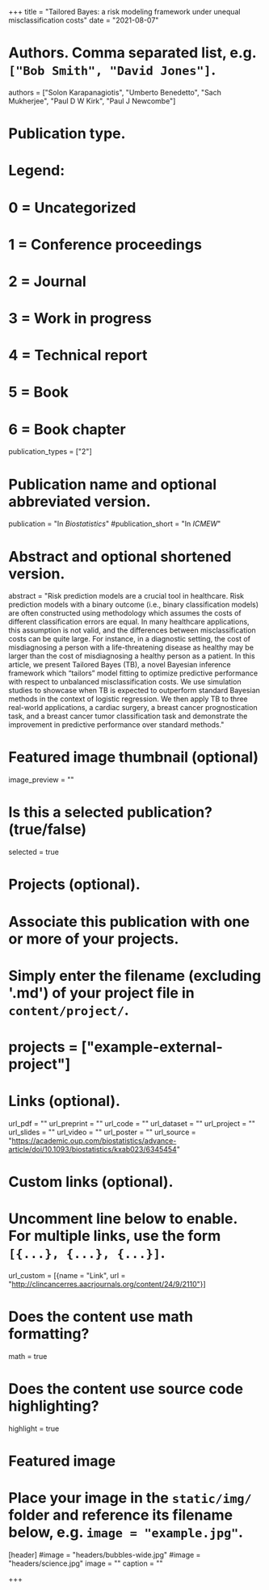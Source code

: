 +++
title = "Tailored Bayes: a risk modeling framework under unequal misclassification costs"
date = "2021-08-07"

# Authors. Comma separated list, e.g. `["Bob Smith", "David Jones"]`.
authors = ["Solon Karapanagiotis", "Umberto Benedetto", "Sach Mukherjee", "Paul D W Kirk", "Paul J Newcombe"]

# Publication type.
# Legend:
# 0 = Uncategorized
# 1 = Conference proceedings
# 2 = Journal
# 3 = Work in progress
# 4 = Technical report
# 5 = Book
# 6 = Book chapter
publication_types = ["2"]

# Publication name and optional abbreviated version.
publication = "In *Biostatistics*"
#publication_short = "In *ICMEW*"

# Abstract and optional shortened version.
abstract = "Risk prediction models are a crucial tool in healthcare. Risk prediction models with a binary outcome (i.e., binary classification models) are often constructed using methodology which assumes the costs of different classification errors are equal. In many healthcare applications, this assumption is not valid, and the differences between misclassification costs can be quite large. For instance, in a diagnostic setting, the cost of misdiagnosing a person with a life-threatening disease as healthy may be larger than the cost of misdiagnosing a healthy person as a patient. In this article, we present Tailored Bayes (TB), a novel Bayesian inference framework which “tailors” model fitting to optimize predictive performance with respect to unbalanced misclassification costs. We use simulation studies to showcase when TB is expected to outperform standard Bayesian methods in the context of logistic regression. We then apply TB to three real-world applications, a cardiac surgery, a breast cancer prognostication task, and a breast cancer tumor classification task and demonstrate the improvement in predictive performance over standard methods."

# Featured image thumbnail (optional)
image_preview = ""

# Is this a selected publication? (true/false)
selected = true

# Projects (optional).
#   Associate this publication with one or more of your projects.
#   Simply enter the filename (excluding '.md') of your project file in `content/project/`.
# projects = ["example-external-project"]

# Links (optional).
url_pdf = ""
url_preprint = ""
url_code = ""
url_dataset = ""
url_project = ""
url_slides = ""
url_video = ""
url_poster = ""
url_source = "https://academic.oup.com/biostatistics/advance-article/doi/10.1093/biostatistics/kxab023/6345454"

# Custom links (optional).
#   Uncomment line below to enable. For multiple links, use the form `[{...}, {...}, {...}]`.
url_custom = [{name = "Link", url = "http://clincancerres.aacrjournals.org/content/24/9/2110"}]

# Does the content use math formatting?
math = true

# Does the content use source code highlighting?
highlight = true

# Featured image
# Place your image in the `static/img/` folder and reference its filename below, e.g. `image = "example.jpg"`.
[header]
#image = "headers/bubbles-wide.jpg"
#image = "headers/science.jpg"
image = ""
caption = ""

+++

